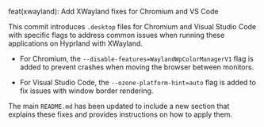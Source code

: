 feat(xwayland): Add XWayland fixes for Chromium and VS Code

This commit introduces `.desktop` files for Chromium and Visual Studio Code
with specific flags to address common issues when running these applications
on Hyprland with XWayland.

- For Chromium, the `--disable-features=WaylandWpColorManagerV1` flag is
  added to prevent crashes when moving the browser between monitors.

- For Visual Studio Code, the `--ozone-platform-hint=auto` flag is added
  to fix issues with window border rendering.

The main `README.md` has been updated to include a new section that
explains these fixes and provides instructions on how to apply them.
